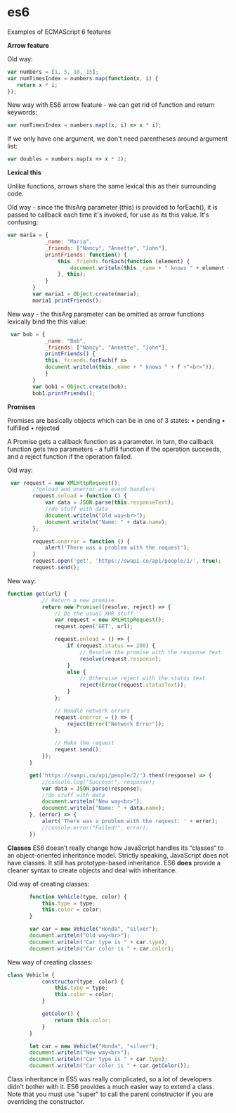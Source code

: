 # es6
Examples of ECMAScript 6 features

<b>Arrow feature</b>

Old way:
```JavaScript
var numbers = [1, 5, 10, 15];
var numTimesIndex = numbers.map(function(x, i) {
   return x * i;
});
```
New way with ES6 arrow feature - we can get rid of function and return keywords:
```JavaScript
var numTimesIndex = numbers.map((x, i) => x * i);
```

If we only have one argument, we don't need parentheses around argument list:
```JavaScript
var doubles = numbers.map(x => x * 2);
```

<b>Lexical this</b>

Unlike functions, arrows share the same lexical this as their surrounding code.

Old way - since the thisArg parameter (this) is provided to forEach(), it is passed to callback each time it's invoked, for use as its this value. It's confusing:
```JavaScript
var maria = {
            _name: "Maria",
            _friends: ["Nancy", "Annette", "John"],
            printFriends: function() {
                this._friends.forEach(function (element) {
                    document.writeln(this._name + " knows " + element + "<br>")
                }, this);
            }
        }
        var maria1 = Object.create(maria);
        maria1.printFriends();
```

New way - the thisArg parameter can be omitted as arrow functions lexically bind the this value:

```JavaScript
 var bob = {
            _name: "Bob",
            _friends: ["Nancy", "Annette", "John"],
            printFriends() {
            this._friends.forEach(f =>
            document.writeln(this._name + " knows " + f +"<br>"));
            }
        }
        var bob1 = Object.create(bob);
        bob1.printFriends();
```
<b>Promises</b>

Promises are basically objects which can be in one of 3 states:
•	pending
•	fulfilled
•	rejected

A Promise gets a callback function as a parameter. In turn, the callback function gets two parameters - a fulfill function if the operation succeeds, and a reject function if the operation failed.

Old way:
```JavaScript
 var request = new XMLHttpRequest();
        //onload and onerror are event handlers
        request.onload = function () {
            var data = JSON.parse(this.responseText);
            //do stuff with data
            document.writeln("Old way<br>");
            document.writeln("Name: " + data.name);
        };

        request.onerror = function () {
            alert('There was a problem with the request');
        }
        request.open('get', 'https://swapi.co/api/people/1/', true);
        request.send();
 ```
 New way:
 ```JavaScript
 function get(url) {
            // Return a new promise.
            return new Promise((resolve, reject) => {
                // Do the usual XHR stuff
                var request = new XMLHttpRequest();
                request.open('GET', url);

                request.onload = () => {
                    if (request.status == 200) {
                        // Resolve the promise with the response text
                        resolve(request.response);
                    }
                    else {
                        // Otherwise reject with the status text
                        reject(Error(request.statusText));
                    }
                };

                // Handle network errors
                request.onerror = () => {
                    reject(Error("Network Error"));
                };

                // Make the request
                request.send();
            });
        }

        get('https://swapi.co/api/people/2/').then((response) => {
            //console.log("Success!", response);
            var data = JSON.parse(response);
            //do stuff with data
            document.writeln("New way<br>");
            document.writeln("Name: " + data.name);
        }, (error) => {
            alert('There was a problem with the request: ' + error);
            //console.error("Failed!", error);
        })
  ```
<b>Classes</b>
ES6 doesn’t really change how JavaScript handles its “classes“ to an object-oriented inheritance model. Strictly speaking, JavaScript does not have classes. It still has prototype-based inheritance. ES6 <b>does</b> provide a cleaner syntax to create objects and deal with inheritance.

Old way of creating classes:
 ```JavaScript
        function Vehicle(type, color) { 
            this.type = type;
            this.color = color;
        }

        var car = new Vehicle("Honda", "silver");
        document.writeln("Old way<br>");
        document.writeln("Car type is " + car.type);
        document.writeln("Car color is " + car.color);
```

New way of creating classes:
 ```JavaScript
 class Vehicle {
            constructor(type, color) {
                this.type = type;
                this.color = color;
            }

            getColor() {
                return this.color;
            }
        }

        let car = new Vehicle("Honda", "silver");
        document.writeln("New way<br>");
        document.writeln("Car type is " + car.type);
        document.writeln("Car color is " + car.getColor());
```

Class inheritance in ES5 was really complicated, so a lot of developers didn't bother with it. ES6 provides a much easier way to extend a class. Note that you must use "super" to call the parent constructor if you are overriding the constructor.



